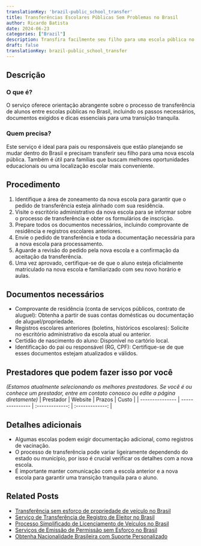 ```yaml
---
translationKey: 'brazil-public_school_transfer'
title: Transferências Escolares Públicas Sem Problemas no Brasil
author: Ricardo Batista
date: 2024-06-23
categories: ["Brazil"]
description: Transfira facilmente seu filho para uma escola pública no Brasil com nosso guia abrangente sobre os passos e documentos necessários.
draft: false
translationKey: brazil-public_school_transfer
---
```


## Descrição
### O que é?
O serviço oferece orientação abrangente sobre o processo de transferência de alunos entre escolas públicas no Brasil, incluindo os passos necessários, documentos exigidos e dicas essenciais para uma transição tranquila.

### Quem precisa?
Este serviço é ideal para pais ou responsáveis que estão planejando se mudar dentro do Brasil e precisam transferir seu filho para uma nova escola pública. Também é útil para famílias que buscam melhores oportunidades educacionais ou uma localização escolar mais conveniente.

## Procedimento

1. Identifique a área de zoneamento da nova escola para garantir que o pedido de transferência esteja alinhado com sua residência.
2. Visite o escritório administrativo da nova escola para se informar sobre o processo de transferência e obter os formulários de inscrição.
3. Prepare todos os documentos necessários, incluindo comprovante de residência e registros escolares anteriores.
4. Envie o pedido de transferência e toda a documentação necessária para a nova escola para processamento.
5. Aguarde a revisão do pedido pela nova escola e a confirmação da aceitação da transferência.
6. Uma vez aprovado, certifique-se de que o aluno esteja oficialmente matriculado na nova escola e familiarizado com seu novo horário e aulas.

## Documentos necessários

- Comprovante de residência (conta de serviços públicos, contrato de aluguel): Obtenha a partir de suas contas domésticas ou documentação de aluguel/propriedade.
- Registros escolares anteriores (boletins, históricos escolares): Solicite no escritório administrativo da escola atual ou anterior.
- Certidão de nascimento do aluno: Disponível no cartório local.
- Identificação do pai ou responsável (RG, CPF): Certifique-se de que esses documentos estejam atualizados e válidos.

## Prestadores que podem fazer isso por você
_(Estamos atualmente selecionando os melhores prestadores. Se você é ou conhece um prestador, entre em contato conosco ou edite a página diretamente)_
| Prestador       |     Website     |     Prazos       |       Custo     |
| --------------- | --------------- |  :-------------: | :-------------: |

## Detalhes adicionais

- Algumas escolas podem exigir documentação adicional, como registros de vacinação.
- O processo de transferência pode variar ligeiramente dependendo do estado ou município, por isso é crucial verificar os detalhes com a nova escola.
- É importante manter comunicação com a escola anterior e a nova escola para garantir uma transição tranquila para o aluno.
## Related Posts

- [Transferência sem esforço de propriedade de veículo no Brasil](https://tramitit.com/pt/guides/brazil/transferência_de_veículo/)
- [Serviço de Transferência de Registro de Eleitor no Brasil](https://tramitit.com/pt/guides/brazil/transferência_de_título_de_eleitor/)
- [Processo Simplificado de Licenciamento de Veículos no Brasil](https://tramitit.com/pt/guides/brazil/licenciamento_de_veículo/)
- [Serviços de Emissão de Permissão sem Esforço no Brasil](https://tramitit.com/pt/guides/brazil/emissão_de_alvará/)
- [Obtenha Nacionalidade Brasileira com Suporte Personalizado](https://tramitit.com/pt/guides/brazil/solicitação_de_nacionalidade/)